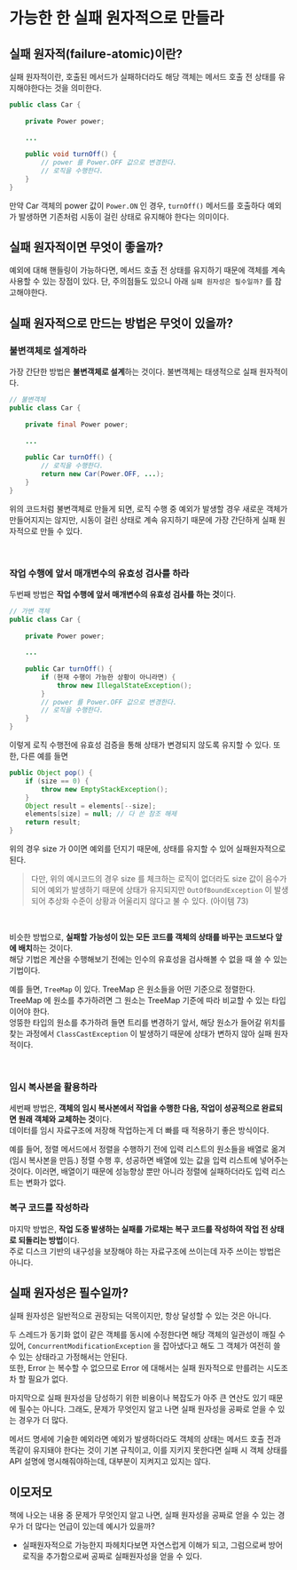 # 가능한 한 실패 원자적으로 만들라

## 실패 원자적(failure-atomic)이란?

실패 원자적이란, 호출된 메서드가 실패하더라도 해당 객체는 메서드 호출 전 상태를 유지해야한다는 것을 의미한다.

```java
public class Car {
    
    private Power power;
    
    ...
    
    public void turnOff() {
        // power 를 Power.OFF 값으로 변경한다.
        // 로직을 수행한다.
    }
}
```
만약 Car 객체의 power 값이 `Power.ON` 인 경우, `turnOff()` 메서드를 호출하다 예외가 발생하면 기존처럼 시동이 걸린 상태로 유지해야 한다는 의미이다.

## 실패 원자적이면 무엇이 좋을까?

예외에 대해 핸들링이 가능하다면, 메서드 호출 전 상태를 유지하기 때문에 객체를 계속 사용할 수 있는 장점이 있다. 단, 주의점들도 있으니 아래 `실패 원자성은 필수일까?` 를 참고해야한다.

## 실패 원자적으로 만드는 방법은 무엇이 있을까?

### 불변객체로 설계하라

가장 간단한 방법은 **불변객체로 설계**하는 것이다. 불변객체는 태생적으로 실패 원자적이다.

```java
// 불변객체
public class Car {
    
    private final Power power;
    
    ...
    
    public Car turnOff() {
        // 로직을 수행한다.
        return new Car(Power.OFF, ...);
    }
}
```
위의 코드처럼 불변객체로 만들게 되면, 로직 수행 중 예외가 발생할 경우 새로운 객체가 만들어지지는 않지만, 시동이 걸린 상태로 계속 유지하기 때문에 가장 간단하게 실패 원자적으로 만들 수 있다.

<br/>

### 작업 수행에 앞서 매개변수의 유효성 검사를 하라

두번째 방법은 **작업 수행에 앞서 매개변수의 유효성 검사를 하는 것**이다.

```java
// 가변 객체
public class Car {
    
    private Power power;
    
    ...
    
    public Car turnOff() {
        if (현재 수행이 가능한 상황이 아니라면) {
            throw new IllegalStateException();
        }
        // power 를 Power.OFF 값으로 변경한다.
        // 로직을 수행한다.
    }
}
```

이렇게 로직 수행전에 유효성 검증을 통해 상태가 변경되지 않도록 유지할 수 있다. 또한, 다른 예를 들면

```java
public Object pop() {
    if (size == 0) {
        throw new EmptyStackException();
    }
    Object result = elements[--size];
    elements[size] = null; // 다 쓴 참조 해제
    return result;
}
```

위의 경우 size 가 0이면 예외를 던지기 때문에, 상태를 유지할 수 있어 실패원자적으로 된다.
> 다만, 위의 예시코드의 경우 size 를 체크하는 로직이 없더라도 size 값이 음수가 되어 예외가 발생하기 때문에 상태가 유지되지만 `OutOfBoundException` 이 발생되어 추상화 수준이 
상황과 어울리지 않다고 불 수 있다. (아이템 73)

<br/>

비슷한 방법으로, **실패할 가능성이 있는 모든 코드를 객체의 상태를 바꾸는 코드보다 앞에 배치**하는 것이다. <br/>
해당 기법은 계산을 수행해보기 전에는 인수의 유효성을 검사해볼 수 없을 때 쓸 수 있는 기법이다.

예를 들면, `TreeMap` 이 있다. TreeMap 은 원소들을 어떤 기준으로 정렬한다. <br/>
TreeMap 에 원소를 추가하려면 그 원소는 TreeMap 기준에 따라 비교할 수 있는 타입이어야 한다. <br/>
엉뚱한 타입의 원소를 추가하려 들면 트리를 변경하기 앞서, 해당 원소가 들어갈 위치를 찾는 과정에서 `ClassCastException` 이 발생하기 때문에 상태가 변하지 않아 실패 원자적이다.

<br/>

### 임시 복사본을 활용하라

세번째 방법은, **객체의 임시 복사본에서 작업을 수행한 다음, 작업이 성공적으로 완료되면 원래 객체와 교체하는 것**이다. <br/>
데이터를 임시 자료구조에 저장해 작업하는게 더 빠를 때 적용하기 좋은 방식이다.

예를 들어, 정렬 메서드에서 정렬을 수행하기 전에 입력 리스트의 원소들을 배열로 옮겨(임시 복사본을 만듬.) 정렬 수행 후, 성공하면 배열에 있는 값을 입력 리스트에 넣어주는 것이다.
이러면, 배열이기 때문에 성능향상 뿐만 아니라 정렬에 실패하더라도 입력 리스트는 변화가 없다.

### 복구 코드를 작성하라

마지막 방법은, **작업 도중 발생하는 실패를 가로채는 복구 코드를 작성하여 작업 전 상태로 되돌리는 방법**이다. <br/>
주로 디스크 기반의 내구성을 보장해야 하는 자료구조에 쓰이는데 자주 쓰이는 방법은 아니다.

## 실패 원자성은 필수일까?

실패 원자성은 일반적으로 권장되는 덕목이지만, 항상 달성할 수 있는 것은 아니다.

두 스레드가 동기화 없이 같은 객체를 동시에 수정한다면 해당 객체의 일관성이 깨질 수 있어, `ConcurrentModificationException` 을 잡아냈다고 해도 그 객체가 여전히 쓸 수 있는 상태라고 가정해서는 안된다. <br/>
또한, Error 는 복수할 수 없으므로 Error 에 대해서는 실패 원자적으로 만를려는 시도조차 할 필요가 없다.

마지막으로 실패 원자성을 당성하기 위한 비용이나 복잡도가 아주 큰 연산도 있기 때문에 필수는 아니다. 그래도, 문제가 무엇인지 알고 나면 실패 원자성을 공짜로 얻을 수 있는 경우가 더 많다.

메서드 명세에 기술한 예외라면 예외가 발생하더라도 객체의 상태는 메서드 호출 전과 똑같이 유지돼야 한다는 것이 기본 규칙이고, 이를 지키지 못한다면 실패 시 객체 상태를 API 설명에 명시해줘야하는데,
대부분이 지켜지고 있지는 않다.

## 이모저모

책에 나오는 내용 중 문제가 무엇인지 알고 나면, 실패 원자성을 공짜로 얻을 수 있는 경우가 더 많다는 언급이 있는데 예시가 있을까?

- 실패원자적으로 가능한지 파헤치다보면 자연스럽게 이해가 되고, 그럼으로써 방어로직을 추가함으로써 공짜로 실패원자성을 얻을 수 있다.
